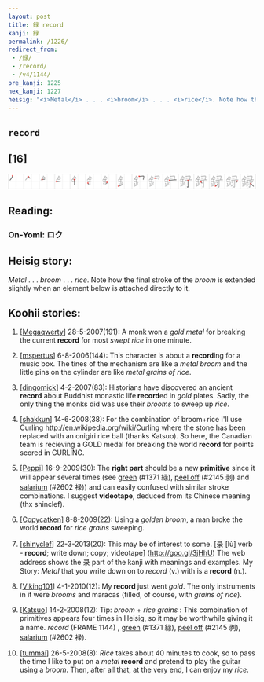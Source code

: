```yaml
---
layout: post
title: 録 record
kanji: 録
permalink: /1226/
redirect_from:
 - /録/
 - /record/
 - /v4/1144/
pre_kanji: 1225
nex_kanji: 1227
heisig: "<i>Metal</i> . . . <i>broom</i> . . . <i>rice</i>. Note how the final stroke of the <i>broom</i> is extended slightly when an element below is attached directly to it."
---
```


## `record`

## [16]

<div class="stroke"><img src="../images/E98CB2.png" /></div>

## Reading:

### On-Yomi: ロク

## Heisig story:

<i>Metal</i> . . . <i>broom</i> . . . <i>rice</i>. Note how the final stroke of the <i>broom</i> is extended slightly when an element below is attached directly to it.

## Koohii stories:

1) [<a href="http://kanji.koohii.com/profile/Megaqwerty">Megaqwerty</a>] 28-5-2007(191): A monk won a <em>gold metal</em> for breaking the current<strong> record</strong> for most <em>swept rice</em> in one minute.

2) [<a href="http://kanji.koohii.com/profile/mspertus">mspertus</a>] 6-8-2006(144): This character is about a <strong>record</strong>ing for a music box. The tines of the mechanism are like a <em>metal</em> <em>broom</em> and the little pins on the cylinder are like <em>metal</em> <em>grains of rice</em>.

3) [<a href="http://kanji.koohii.com/profile/dingomick">dingomick</a>] 4-2-2007(83): Historians have discovered an ancient<strong> record</strong> about Buddhist monastic life<strong> record</strong>ed in <em>gold</em> plates. Sadly, the only thing the monks did was use their <em>brooms</em> to sweep up <em>rice</em>.

4) [<a href="http://kanji.koohii.com/profile/shakkun">shakkun</a>] 14-6-2008(38): For the combination of broom+rice I&#039;ll use Curling <a href="http://en.wikipedia.org/wiki/Curling">http://en.wikipedia.org/wiki/Curling</a> where the stone has been replaced with an onigiri rice ball (thanks Katsuo). So here, the Canadian team is recieving a GOLD medal for breaking the world<strong> record</strong> for points scored in CURLING.

5) [<a href="http://kanji.koohii.com/profile/Peppi">Peppi</a>] 16-9-2009(30): The <strong>right part</strong> should be a new <strong>primitive</strong> since it will appear several times (see <a href="../1371">green</a> (#1371 緑), <a href="../2145">peel off</a> (#2145 剥) and <a href="../2602">salarium</a> (#2602 禄)) and can easily confused with similar stroke combinations. I suggest <strong>videotape</strong>, deduced from its Chinese meaning (thx shinclef).

6) [<a href="http://kanji.koohii.com/profile/Copycatken">Copycatken</a>] 8-8-2009(22): Using a <em>golden</em> <em>broom</em>, a man broke the world<strong> record</strong> for <em>rice grains</em> sweeping.

7) [<a href="http://kanji.koohii.com/profile/shinyclef">shinyclef</a>] 22-3-2013(20): This may be of interest to some. [录 [lù] verb -<strong> record</strong>; write down; copy; videotape] (<a href="http://goo.gl/3jHhU">http://goo.gl/3jHhU</a>) The web address shows the 录 part of the kanji with meanings and examples. My Story: <em>Metal</em> that you write down on to <em>record</em> (v.) with is a<strong> record</strong> (n.).

8) [<a href="http://kanji.koohii.com/profile/Viking101">Viking101</a>] 4-1-2010(12): My<strong> record</strong> just went <em>gold</em>. The only instruments in it were <em>brooms</em> and maracas (filled, of course, with <em>grains of rice</em>).

9) [<a href="http://kanji.koohii.com/profile/Katsuo">Katsuo</a>] 14-2-2008(12): Tip: <em>broom</em> + <em>rice grains</em> : This combination of primitives appears four times in Heisig, so it may be worthwhile giving it a name. <em>record</em> (FRAME 1144) , <a href="../1371">green</a> (#1371 緑), <a href="../2145">peel off</a> (#2145 剥), <a href="../2602">salarium</a> (#2602 禄).

10) [<a href="http://kanji.koohii.com/profile/tummai">tummai</a>] 26-5-2008(8): <em>Rice</em> takes about 40 minutes to cook, so to pass the time I like to put on a <em>metal</em><strong> record</strong> and pretend to play the guitar using a <em>broom</em>. Then, after all that, at the very end, I can enjoy my <em>rice</em>.

